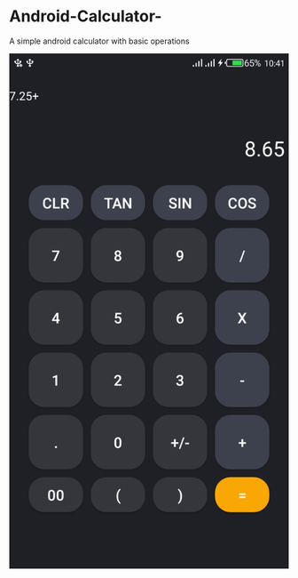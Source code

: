 # Android-Calculator-
A simple android calculator with basic operations

![A gist of the calculator](/Screenshot_20200323-104111.jpg)

